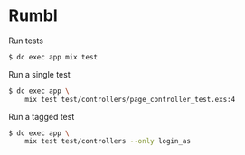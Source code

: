 # Rumbl

Run tests

```bash
$ dc exec app mix test
```

Run a single test

```bash
$ dc exec app \
    mix test test/controllers/page_controller_test.exs:4
```

Run a tagged test

```bash
$ dc exec app \
    mix test test/controllers --only login_as
```
